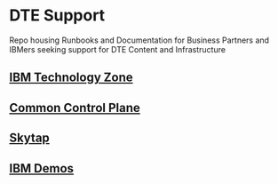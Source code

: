 # DTE Support  

Repo housing Runbooks and Documentation for Business Partners and IBMers seeking support for DTE Content and Infrastructure

## [IBM Technology Zone]()

## [Common Control Plane]()

## [Skytap]()

## [IBM Demos]()
